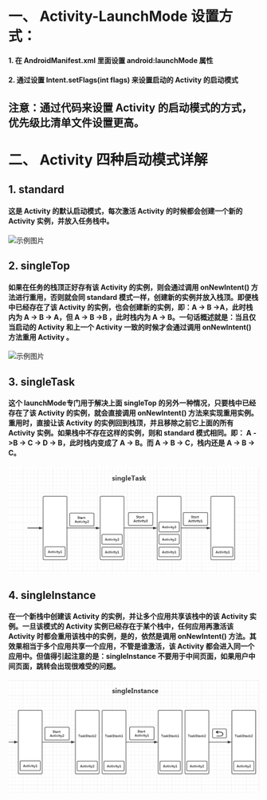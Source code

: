 # 一、 Activity-LaunchMode 设置方式：
#### 1. 在 AndroidManifest.xml 里面设置 android:launchMode 属性
#### 2. 通过设置 Intent.setFlags(int flags) 来设置启动的 Activity 的启动模式
## 注意：通过代码来设置 Activity 的启动模式的方式，优先级比清单文件设置更高。

# 二、 Activity 四种启动模式详解

## 1. standard
#### 这是 Activity 的默认启动模式，每次激活 Activity 的时候都会创建一个新的 Activity 实例，并放入任务栈中。
![示例图片](https://github.com/Muran-Hu/Activity-LaunchMode_standard/blob/master/standard.png)

## 2. singleTop
#### 如果在任务的栈顶正好存有该 Activity 的实例，则会通过调用 onNewIntent() 方法进行重用，否则就会同 standard 模式一样，创建新的实例并放入栈顶。即便栈中已经存在了该 Activity 的实例，也会创建新的实例，即：A -> B ->A，此时栈内为 A -> B -> A，但 A -> B ->B ，此时栈内为 A -> B。一句话概述就是：当且仅当启动的 Activity 和上一个 Activity 一致的时候才会通过调用 onNewIntent() 方法重用 Activity 。
![示例图片](https://github.com/Muran-Hu/Activity-LaunchMode_standard/blob/master/singleTop.png)

## 3. singleTask
#### 这个 launchMode专门用于解决上面 singleTop 的另外一种情况，只要栈中已经存在了该 Activity 的实例，就会直接调用 onNewIntent() 方法来实现重用实例。重用时，直接让该 Activity 的实例回到栈顶，并且移除之前它上面的所有 Activity 实例。如果栈中不存在这样的实例，则和 standard 模式相同。即： A ->B -> C -> D -> B，此时栈内变成了  A -> B。而 A -> B -> C，栈内还是 A -> B -> C。
![示例图片](https://github.com/Muran-Hu/Activity-LaunchMode/blob/master/singleTask.png)

## 4. singleInstance
#### 在一个新栈中创建该 Activity 的实例，并让多个应用共享该栈中的该 Activity 实例。一旦该模式的 Activity 实例已经存在于某个栈中，任何应用再激活该 Activity 时都会重用该栈中的实例，是的，依然是调用 onNewIntent() 方法。其效果相当于多个应用共享一个应用，不管是谁激活，该 Activity 都会进入同一个应用中。但值得引起注意的是：singleInstance 不要用于中间页面，如果用户中间页面，跳转会出现很难受的问题。
![示例图片](https://github.com/Muran-Hu/Activity-LaunchMode/blob/master/singleInstance.png)
